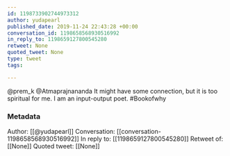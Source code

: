 ```yaml
---
id: 1198733902744973312
author: yudapearl
published_date: 2019-11-24 22:43:28 +00:00
conversation_id: 1198658568930516992
in_reply_to: 1198659127800545280
retweet: None
quoted_tweet: None
type: tweet
tags:

---
```


@prem_k @Atmaprajnananda It might have some connection, but it is too spiritual for me. I am an input-output poet. #Bookofwhy

### Metadata

Author: [[@yudapearl]]
Conversation: [[conversation-1198658568930516992]]
In reply to: [[1198659127800545280]]
Retweet of: [[None]]
Quoted tweet: [[None]]
